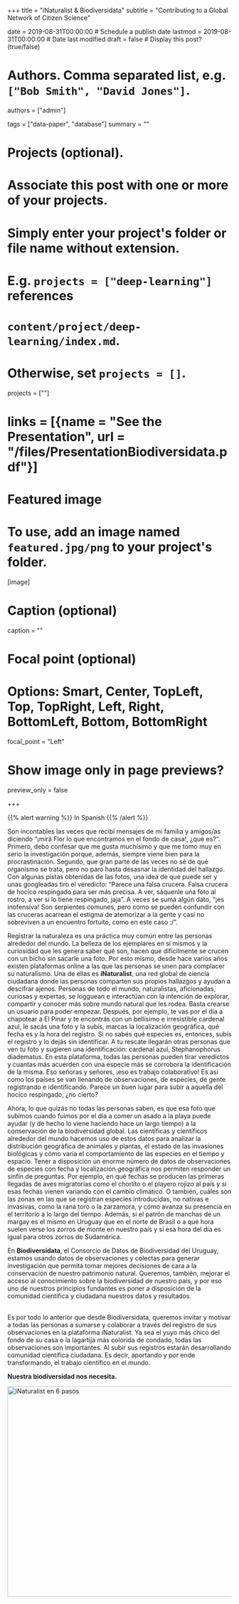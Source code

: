 +++
title = "iNaturalist & Biodiversidata"
subtitle = "Contributing to a Global Network of Citizen Science"

date = 2019-08-31T00:00:00  # Schedule a publish date
lastmod = 2019-08-31T00:00:00  # Date last modified
draft = false  # Display this post? (true/false)

# Authors. Comma separated list, e.g. `["Bob Smith", "David Jones"]`.
authors = ["admin"]

tags = ["data-paper", "database"]
summary = ""

# Projects (optional).
#   Associate this post with one or more of your projects.
#   Simply enter your project's folder or file name without extension.
#   E.g. `projects = ["deep-learning"]` references 
#   `content/project/deep-learning/index.md`.
#   Otherwise, set `projects = []`.
projects = [""]

# links = [{name = "See the Presentation", url = "/files/PresentationBiodiversidata.pdf"}]

# Featured image
# To use, add an image named `featured.jpg/png` to your project's folder. 
[image]
  # Caption (optional)
  caption = ""

  # Focal point (optional)
  # Options: Smart, Center, TopLeft, Top, TopRight, Left, Right, BottomLeft, Bottom, BottomRight
  focal_point = "Left"

  # Show image only in page previews?
  preview_only = false

+++

{{% alert warning %}}
In Spanish
{{% /alert %}}

Son incontables las veces que recibí mensajes de mi familia y amigos/as diciendo “¡mirá Flor lo que encontramos en el fondo de casa!, ¿qué es?”. Primero, debo confesar que me gusta muchísimo y que me tomo muy en serio la investigación porque, además, siempre viene bien para la procrastinación. Segundo, que gran parte de las veces no sé de qué organismo se trata, pero no paro hasta desasnar la identidad del hallazgo. Con algunas pistas obtenidas de las fotos, una idea de qué puede ser y unas googleadas tiro el veredicto: “Parece una falsa crucera. Falsa crucera de hocico respingado para ser más precisa. A ver, sáquenle una foto al rostro, a ver si lo tiene respingado, jaja”. A veces se suma algún dato, “¡es inofensiva! Son serpientes comunes, pero como se pueden confundir con las cruceras acarrean el estigma de atemorizar a la gente y casi no sobreviven a un encuentro fortuito, como en este caso :/”.   

Registrar la naturaleza es una práctica muy común entre las personas alrededor del mundo. La belleza de los ejemplares en sí mismos y la curiosidad que les genera saber qué son, hacen que difícilmente se crucen con un bicho sin sacarle una foto. Por esto mismo, desde hace varios años existen plataformas online a las que las personas se unen para complacer su naturalismo. Una de ellas es **iNaturalist**, una red global de ciencia ciudadana donde las personas comparten sus propios hallazgos y ayudan a descifrar ajenos. Personas de todo el mundo, naturalistas, aficionadas, curiosas y expertas, se logguean e interactúan con la intención de explorar, compartir y conocer más sobre mundo natural que les rodea. Basta crearse un usuario para poder empezar. Después, por ejemplo, te vas por el día a chapotear a El Pinar y te encontrás con un bellísimo e irresistible cardenal azul, le sacás una foto y la subís, marcas la localización geográfica, qué fecha es y la hora del registro. Si no sabés qué especies es, entonces, subís el registro y lo dejás sin identificar. A tu rescate llegarán otras personas que ven tu foto y sugieren una identificación: cardenal azul, Stephanophorus diadematus. En esta plataforma, todas las personas pueden tirar veredictos y cuantas más acuerden con una especie más se corrobora la identificación de la misma. Eso señoras y señores, ¡eso es trabajo colaborativo! Es así como los países se van llenando de observaciones, de especies, de gente registrando e identificando.  Parece un buen lugar para subir a aquella del hocico respingado, ¿no cierto?  


Ahora, lo que quizás no todas las personas saben, es que esa foto que subimos cuando fuimos por el día a comer un asado a la playa puede ayudar (y de hecho lo viene haciendo hace un largo tiempo) a la conservación de la biodiversidad global. Las científicas y científicos alrededor del mundo hacemos uso de estos datos para analizar la distribución geográfica de animales y plantas, el estado de las invasiones biológicas y cómo varía el comportamiento de las especies en el tiempo y espacio. Tener a disposición un enorme número de datos de observaciones de especies con fecha y localización geográfica nos permiten responder un sinfín de preguntas. Por ejemplo, en qué fechas se producen las primeras llegadas de aves migratorias como el chorlito o el playero rojizo al país y si esas fechas vienen variando con el cambio climático. O también, cuáles son las zonas en las que se registran especies introducidas, no nativas e invasivas, como la rana toro o la zarzamora, y cómo avanza su presencia en el territorio a lo largo del tiempo. Además, si el patrón de manchas de un margay es el mismo en Uruguay que en el norte de Brasil o a qué hora suelen verse los zorros de monte en nuestro país y si esa hora del día es igual para otros zorros de Sudamérica.  

En **Biodiversidata**, el Consorcio de Datos de Biodiversidad del Uruguay, estamos usando datos de observaciones y colectas para generar investigación que permita tomar mejores decisiones de cara a la conservación de nuestro patrimonio natural. Queremos, también, mejorar el acceso al conocimiento sobre la biodiversidad de nuestro país, y por eso uno de nuestros principios fundantes es poner a disposición de la comunidad científica y ciudadana nuestros datos y resultados.  

<br>
Es por todo lo anterior que desde Biodiversidata, queremos invitar y motivar a todas las personas a sumarse y colaborar a través del registro de sus observaciones en la plataforma iNaturalist. Ya sea el yuyo más chico del fondo de su casa o la lagartija más colorida de condado, todas las observaciones son importantes. Al subir sus registros estarán desarrollando comunidad científica ciudadana. Es decir, aportando y por ende transformando, el trabajo científico en el mundo. 

**Nuestra biodiversidad nos necesita.**


<a data-flickr-embed="true"  href="https://www.flickr.com/photos/biodiversidata/48653033788/in/dateposted-public/" title="iNaturalist en 6 pasos"><img src="https://live.staticflickr.com/65535/48653033788_8fe85e9122_z.jpg" width="640" height="473" alt="iNaturalist en 6 pasos"></a><script async src="//embedr.flickr.com/assets/client-code.js" charset="utf-8"></script>


